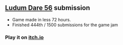 ## [Ludum Dare 56](https://ldjam.com/events/ludum-dare/56/results) submission

- Game made in less 72 hours.
- Finished 444th / 1500 submissions for the game jam

### Play it on [itch.io](https://matimoo.itch.io/tiny-def)
